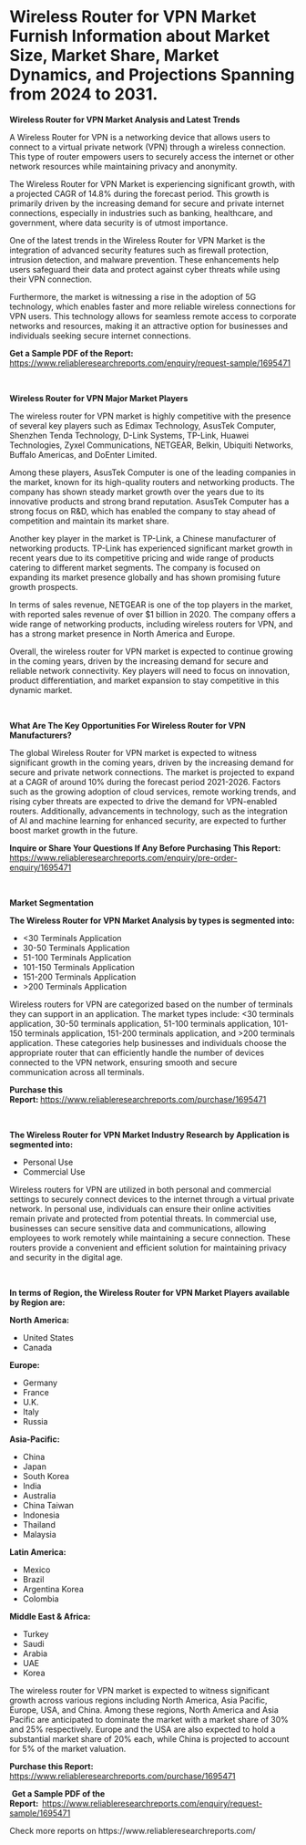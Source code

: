 <p><h1>Wireless Router for VPN Market Furnish Information about Market Size, Market Share, Market Dynamics, and Projections Spanning from 2024 to 2031.</h1></p><p><strong>Wireless Router for VPN Market Analysis and Latest Trends</strong></p>
<p><p>A Wireless Router for VPN is a networking device that allows users to connect to a virtual private network (VPN) through a wireless connection. This type of router empowers users to securely access the internet or other network resources while maintaining privacy and anonymity.</p><p>The Wireless Router for VPN Market is experiencing significant growth, with a projected CAGR of 14.8% during the forecast period. This growth is primarily driven by the increasing demand for secure and private internet connections, especially in industries such as banking, healthcare, and government, where data security is of utmost importance.</p><p>One of the latest trends in the Wireless Router for VPN Market is the integration of advanced security features such as firewall protection, intrusion detection, and malware prevention. These enhancements help users safeguard their data and protect against cyber threats while using their VPN connection.</p><p>Furthermore, the market is witnessing a rise in the adoption of 5G technology, which enables faster and more reliable wireless connections for VPN users. This technology allows for seamless remote access to corporate networks and resources, making it an attractive option for businesses and individuals seeking secure internet connections.</p></p>
<p><strong>Get a Sample PDF of the Report:&nbsp;</strong> <a href="https://www.reliableresearchreports.com/enquiry/request-sample/1695471">https://www.reliableresearchreports.com/enquiry/request-sample/1695471</a></p>
<p>&nbsp;</p>
<p><strong>Wireless Router for VPN Major Market Players</strong></p>
<p><p>The wireless router for VPN market is highly competitive with the presence of several key players such as Edimax Technology, AsusTek Computer, Shenzhen Tenda Technology, D-Link Systems, TP-Link, Huawei Technologies, Zyxel Communications, NETGEAR, Belkin, Ubiquiti Networks, Buffalo Americas, and DoEnter Limited.</p><p>Among these players, AsusTek Computer is one of the leading companies in the market, known for its high-quality routers and networking products. The company has shown steady market growth over the years due to its innovative products and strong brand reputation. AsusTek Computer has a strong focus on R&D, which has enabled the company to stay ahead of competition and maintain its market share.</p><p>Another key player in the market is TP-Link, a Chinese manufacturer of networking products. TP-Link has experienced significant market growth in recent years due to its competitive pricing and wide range of products catering to different market segments. The company is focused on expanding its market presence globally and has shown promising future growth prospects.</p><p>In terms of sales revenue, NETGEAR is one of the top players in the market, with reported sales revenue of over $1 billion in 2020. The company offers a wide range of networking products, including wireless routers for VPN, and has a strong market presence in North America and Europe.</p><p>Overall, the wireless router for VPN market is expected to continue growing in the coming years, driven by the increasing demand for secure and reliable network connectivity. Key players will need to focus on innovation, product differentiation, and market expansion to stay competitive in this dynamic market.</p></p>
<p>&nbsp;</p>
<p><strong>What Are The Key Opportunities For Wireless Router for VPN Manufacturers?</strong></p>
<p><p>The global Wireless Router for VPN market is expected to witness significant growth in the coming years, driven by the increasing demand for secure and private network connections. The market is projected to expand at a CAGR of around 10% during the forecast period 2021-2026. Factors such as the growing adoption of cloud services, remote working trends, and rising cyber threats are expected to drive the demand for VPN-enabled routers. Additionally, advancements in technology, such as the integration of AI and machine learning for enhanced security, are expected to further boost market growth in the future.</p></p>
<p><strong>Inquire or Share Your Questions If Any Before Purchasing This Report:</strong> <a href="https://www.reliableresearchreports.com/enquiry/pre-order-enquiry/1695471">https://www.reliableresearchreports.com/enquiry/pre-order-enquiry/1695471</a></p>
<p>&nbsp;</p>
<p><strong>Market Segmentation</strong></p>
<p><strong>The Wireless Router for VPN Market Analysis by types is segmented into:</strong></p>
<p><ul><li><30 Terminals Application</li><li>30-50 Terminals Application</li><li>51-100 Terminals Application</li><li>101-150 Terminals Application</li><li>151-200 Terminals Application</li><li>>200 Terminals Application</li></ul></p>
<p><p>Wireless routers for VPN are categorized based on the number of terminals they can support in an application. The market types include: <30 terminals application, 30-50 terminals application, 51-100 terminals application, 101-150 terminals application, 151-200 terminals application, and >200 terminals application. These categories help businesses and individuals choose the appropriate router that can efficiently handle the number of devices connected to the VPN network, ensuring smooth and secure communication across all terminals.</p></p>
<p><strong>Purchase this Report:&nbsp;</strong><a href="https://www.reliableresearchreports.com/purchase/1695471">https://www.reliableresearchreports.com/purchase/1695471</a></p>
<p>&nbsp;</p>
<p><strong>The Wireless Router for VPN Market Industry Research by Application is segmented into:</strong></p>
<p><ul><li>Personal Use</li><li>Commercial Use</li></ul></p>
<p><p>Wireless routers for VPN are utilized in both personal and commercial settings to securely connect devices to the internet through a virtual private network. In personal use, individuals can ensure their online activities remain private and protected from potential threats. In commercial use, businesses can secure sensitive data and communications, allowing employees to work remotely while maintaining a secure connection. These routers provide a convenient and efficient solution for maintaining privacy and security in the digital age.</p></p>
<p>&nbsp;</p>
<p><strong>In terms of Region, the Wireless Router for VPN Market Players available by Region are:</strong></p>
<p>
    <p> <strong> North America: </strong>
        <ul>
            <li>United States</li>
            <li>Canada</li>
        </ul>
        </p> 
    <p> <strong> Europe: </strong>
        <ul>
            <li>Germany</li>
            <li>France</li>
            <li>U.K.</li>
            <li>Italy</li>
            <li>Russia</li>
        </ul>
        </p> 
    <p> <strong> Asia-Pacific: </strong>
        <ul>
            <li>China</li>
            <li>Japan</li>
            <li>South Korea</li>
            <li>India</li>
            <li>Australia</li>
            <li>China Taiwan</li>
            <li>Indonesia</li>
            <li>Thailand</li>
            <li>Malaysia</li>
        </ul>
        </p> 
    <p> <strong> Latin America: </strong>
        <ul>
            <li>Mexico</li>
            <li>Brazil</li>
            <li>Argentina Korea</li>
            <li>Colombia</li>
        </ul>
        </p> 
    <p> <strong> Middle East & Africa: </strong>
        <ul>
            <li>Turkey</li>
            <li>Saudi</li>
            <li>Arabia</li>
            <li>UAE</li>
            <li>Korea</li>
        </ul>
    </p>
    </p>
<p><p>The wireless router for VPN market is expected to witness significant growth across various regions including North America, Asia Pacific, Europe, USA, and China. Among these regions, North America and Asia Pacific are anticipated to dominate the market with a market share of 30% and 25% respectively. Europe and the USA are also expected to hold a substantial market share of 20% each, while China is projected to account for 5% of the market valuation.</p></p>
<p><strong>Purchase this Report: </strong><a href="https://www.reliableresearchreports.com/purchase/1695471">https://www.reliableresearchreports.com/purchase/1695471</a></p>
<p>&nbsp;<strong>Get a Sample PDF of the Report:&nbsp;&nbsp;</strong><a href="https://www.reliableresearchreports.com/enquiry/request-sample/1695471">https://www.reliableresearchreports.com/enquiry/request-sample/1695471</a></p>
<p><strong></strong></p>
<p>Check more reports on https://www.reliableresearchreports.com/</p>